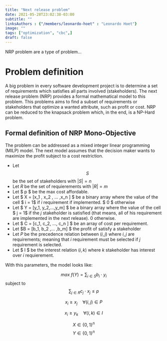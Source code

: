```yaml
---
title: "Next release problem"
date: 2021-05-28T23:02:38-03:00
subtitle: ""
linksAuthors : {"/members/leonardo-hoet" : "Leonardo Hoet"}
image: ""
tags: ["optimization", "cbc",]
draft: false
---
```


NRP problem are a type of problem...

<!--more-->
# Problem definition
A big problem in every software development project is to determine a set of requirements which satisfies all parts involved (stakeholders). The next release problem (NRP) provides a formal mathematical model to this problem. This problems aims to find a subset of requirements or stakeholders that optimize a wanted attribute, such as profit or cost.
NRP can be reduced to the knapsack problem which, in the end, is a NP-Hard problem.

## Formal definition of NRP Mono-Objective

The problem can be addressed as a mixed integer linear programming (MILP) model. The next model assumes that the decision maker wants to maximize the profit subject to a cost restriction. 

- Let $$S$$ be the set of stakeholders with $|S| = n$
- Let $R$ be the set of requierements with $|R| = m$
- Let $ p $ be the max cost affordable.
- Let $ X = [x_1 , x_2 , … ,x_n ] $ be a binary array where the value of the cell $ i = 1$ if $i$ requirement if implemented. $ 0 $ otherwise 
- Let $ Y = [y_1, y_2,…,y_m] $ be a binary array where the value of the cell $ j = 1$ if the $j$ stakeholder is satisfied (that means, all of his requirement are implemented in the next release). $0$ otherwise.
- Let $ C = [c_1, c_2, …, c_n ] $ be an array of cost per requirement.
- Let $B = [b_1, b_2 ,… ,b_m] $ the profit of satisfy a stakeholder
- Let $P$ be the precedence relation between $(i,j)$ where $i,j$ are requirements; meaning that $i$ requirement must be selected if $j$ requirement is selected.
- Let $ I $ be the interest relation $(i,k)$ where $k$ stakeholder has interest over $i$ requierement.

With this parameters, the model looks like:

$$
max \ f(Y) = \sum_{i \in S} b_i \cdot y_i
$$
subject to
$$
\sum_{j \in R} c_j \cdot x_j \leq p
$$

$$
x_i \geq x_j \quad \forall (i,j) \in P
$$

$$
x_i \geq y_k \quad \forall (i,k) \in I
$$

$$
X \in \{0,1\}^n
$$
$$
Y \in \{0,1\}^n
$$